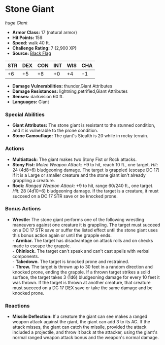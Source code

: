 # Stone Giant

*huge* *Giant*

- **Armor Class:** 17 (natural armor)
- **Hit Points:** 156 
- **Speed:** walk 40 ft.
- **Challenge Rating:** 7 (2,900 XP)
- **Source:** [Black Flag](https://koboldpress.com/kpstore/product/tovrpg-pg-mv/)

| STR | DEX | CON | INT | WIS | CHA |
| --- | --- | --- | --- | --- | --- |
| +6 | +5 | +8 | +0 | +4 | -1 |

- **Damage Vulnerabilities:** thunder,Giant Attributes
- **Damage Resistances:** lightning,petrified,Giant Attributes
- **Senses:** darkvision 60 ft.
- **Languages:** Giant

### Special Abilities

- **Giant Attributes:** The stone giant is resistant to the stunned condition, and it is vulnerable to the prone condition.
- **Stone Camouflage:** The giant's Stealth is 20 while in rocky terrain.

### Actions

- **Multiattack:** The giant makes two Stony Fist or Rock attacks.
- **Stony Fist:** _Melee Weapon Attack:_ +9 to hit, reach 10 ft., one target. _Hit:_ 24 (4d8+6) bludgeoning damage. The target is grappled (escape DC 17) if it is a Large or smaller creature and the stone giant isn't already grappling a creature.
- **Rock:** _Ranged Weapon Attack:_ +9 to hit, range 60/240 ft., one target. _Hit:_ 28 (4d10+6) bludgeoning damage. If the target is a creature, it must succeed on a DC 17 STR save or be knocked prone.

### Bonus Actions

- **Wrestle:** The stone giant performs one of the following wrestling maneuvers against one creature it is grappling. The target must succeed on a DC 17 STR save or suffer the listed effect until the stone giant uses this bonus action again or until the grapple ends.<br>- **Armbar.** The target has disadvantage on attack rolls and on checks made to escape the grapple.<br>- **Chinlock.** The target can't speak and can't cast spells with verbal components.<br>- **Takedown.** The target is knocked prone and restrained.<br>- **Throw.** The target is thrown up to 30 feet in a random direction and knocked prone, ending the grapple. If a thrown target strikes a solid surface, the target takes 3 (1d6) bludgeoning damage for every 10 feet it was thrown. If the target is thrown at another creature, that creature must succeed on a DC 17 DEX save or take the same damage and be knocked prone.

### Reactions

- **Missile Deflection:** If a creature the giant can see makes a ranged weapon attack against the giant, the giant can add 3 to its AC. If the attack misses, the giant can catch the missile, provided the attack included a projectile, and throw it back at the attacker, using the giant's normal ranged weapon attack bonus and the weapon's normal damage.
